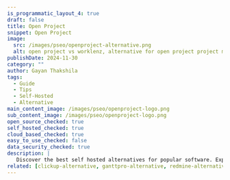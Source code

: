 ```yaml
---
is_programmatic_layout_4: true
draft: false
title: Open Project
snippet: Open Project
image:
  src: /images/pseo/openproject-alternative.png
  alt: open project vs worklenz, alternative for open project project managemet tool, task management, resource management, productivity, self-hosted
publishDate: 2024-11-30
category: ""
author: Gayan Thakshila
tags:
  - Guide
  - Tips
  - Self-Hosted
  - Alternative
main_content_image: /images/pseo/openproject-logo.png
sub_content_image: /images/pseo/openproject-logo.png
open_source_checked: true
self_hosted_checked: true
cloud_based_checked: true
easy_to_use_checked: false
data_security_checked: true
description: |
   Discover the best self hosted alternatives for popular software. Explore our comprehensive guides and find the perfect solution for your needs today.
related: [clickup-alternative, ganttpro-alternative, redmine-alternative, taiga-alternative]
---
```

